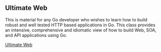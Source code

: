 ## Ultimate Web

This is material for any Go developer who wishes to learn how to build robust and well tested HTTP based applications in Go. This class provides an intensive, comprehensive and idiomatic view of how to build Web, SOA, and API applications using Go.

[Ultimate Web](../../courses/web/README.md)